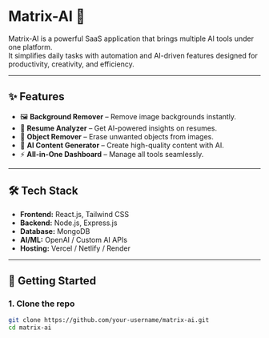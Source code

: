 # Matrix-AI 🚀

Matrix-AI is a powerful SaaS application that brings multiple AI tools under one platform.  
It simplifies daily tasks with automation and AI-driven features designed for productivity, creativity, and efficiency.  

---

## ✨ Features
- 🖼️ **Background Remover** – Remove image backgrounds instantly.  
- 📄 **Resume Analyzer** – Get AI-powered insights on resumes.  
- 🎨 **Object Remover** – Erase unwanted objects from images.  
- 📝 **AI Content Generator** – Create high-quality content with AI.  
- ⚡ **All-in-One Dashboard** – Manage all tools seamlessly.  

---

## 🛠️ Tech Stack
- **Frontend:** React.js, Tailwind CSS  
- **Backend:** Node.js, Express.js  
- **Database:** MongoDB  
- **AI/ML:** OpenAI / Custom AI APIs  
- **Hosting:** Vercel / Netlify / Render  

---

## 🚀 Getting Started

### 1. Clone the repo
```bash
git clone https://github.com/your-username/matrix-ai.git
cd matrix-ai

